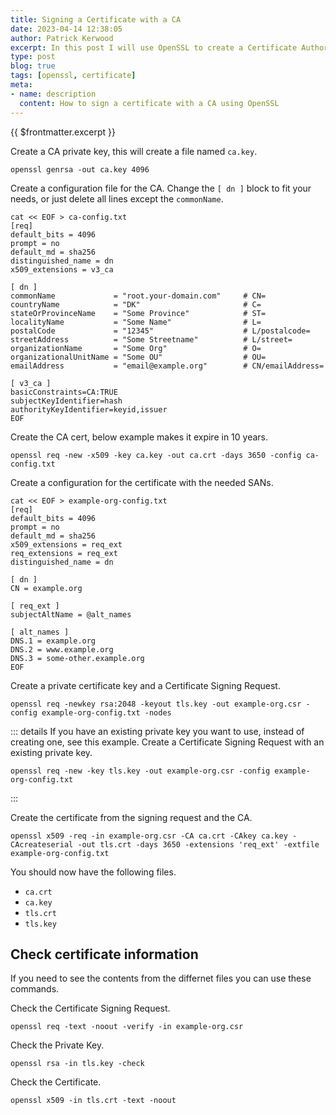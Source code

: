 ```yaml
---
title: Signing a Certificate with a CA
date: 2023-04-14 12:38:05
author: Patrick Kerwood
excerpt: In this post I will use OpenSSL to create a Certificate Authority key pair, a certificate private key with a Certificate Signing Request with Subject Alternate Names and lastly I will sign the CSR with the CA.
type: post
blog: true
tags: [openssl, certificate]
meta:
- name: description
  content: How to sign a certificate with a CA using OpenSSL
---
```

{{ $frontmatter.excerpt }}


Create a CA private key, this will create a file named `ca.key`.
``` 
openssl genrsa -out ca.key 4096
```

Create a configuration file for the CA.
Change the `[ dn ]` block to fit your needs, or just delete all lines except the `commonName`.
```
cat << EOF > ca-config.txt
[req]
default_bits = 4096
prompt = no
default_md = sha256
distinguished_name = dn 
x509_extensions = v3_ca

[ dn ]
commonName             = "root.your-domain.com"     # CN=
countryName            = "DK"                       # C=
stateOrProvinceName    = "Some Province"            # ST=
localityName           = "Some Name"                # L=
postalCode             = "12345"                    # L/postalcode=
streetAddress          = "Some Streetname"          # L/street=
organizationName       = "Some Org"                 # O=
organizationalUnitName = "Some OU"                  # OU=
emailAddress           = "email@example.org"        # CN/emailAddress=

[ v3_ca ]
basicConstraints=CA:TRUE
subjectKeyIdentifier=hash
authorityKeyIdentifier=keyid,issuer 
EOF
```

Create the CA cert, below example makes it expire in 10 years.
```
openssl req -new -x509 -key ca.key -out ca.crt -days 3650 -config ca-config.txt
```

Create a configuration for the certificate with the needed SANs.
```
cat << EOF > example-org-config.txt
[req]
default_bits = 4096
prompt = no
default_md = sha256
x509_extensions = req_ext
req_extensions = req_ext
distinguished_name = dn
 
[ dn ]
CN = example.org
 
[ req_ext ]
subjectAltName = @alt_names
 
[ alt_names ]
DNS.1 = example.org
DNS.2 = www.example.org
DNS.3 = some-other.example.org
EOF
```

Create a private certificate key and a Certificate Signing Request.
```
openssl req -newkey rsa:2048 -keyout tls.key -out example-org.csr -config example-org-config.txt -nodes
```

::: details If you have an existing private key you want to use, instead of creating one, see this example.
Create a Certificate Signing Request with an existing private key.
```
openssl req -new -key tls.key -out example-org.csr -config example-org-config.txt 
```
:::

Create the certificate from the signing request and the CA.
```
openssl x509 -req -in example-org.csr -CA ca.crt -CAkey ca.key -CAcreateserial -out tls.crt -days 3650 -extensions 'req_ext' -extfile example-org-config.txt
```

You should now have the following files.
- `ca.crt`
- `ca.key`
- `tls.crt`
- `tls.key`

## Check certificate information
If you need to see the contents from the differnet files you can use these commands.

Check the Certificate Signing Request.
```
openssl req -text -noout -verify -in example-org.csr
```

Check the Private Key.
```
openssl rsa -in tls.key -check
```

Check the Certificate.
```
openssl x509 -in tls.crt -text -noout
```

